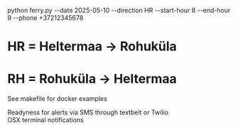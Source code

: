 python ferry.py --date 2025-05-10 --direction HR --start-hour 8 --end-hour 9 --phone +37212345678

# HR = Heltermaa -> Rohuküla
# RH = Rohuküla -> Heltermaa


See makefile for docker examples

Readyness for alerts via 
SMS through textbelt or Twilio  
OSX terminal notifications